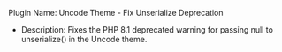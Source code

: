 Plugin Name: Uncode Theme - Fix Unserialize Deprecation
 * Description: Fixes the PHP 8.1 deprecated warning for passing null to unserialize() in the Uncode theme.


   
